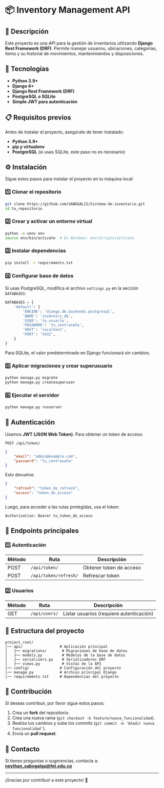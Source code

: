 # 📦 Inventory Management API

## 📖 Descripción
Este proyecto es una API para la gestión de inventarios utilizando **Django Rest Framework (DRF)**. Permite manejar usuarios, ubicaciones, categorías, ítems y su historial de movimientos, mantenimientos y disposiciones.

## 🚀 Tecnologías
- **Python 3.9+**
- **Django 4+**
- **Django Rest Framework (DRF)**
- **PostgreSQL o SQLite**
- **Simple JWT para autenticación**

## 📋 Requisitos previos
Antes de instalar el proyecto, asegúrate de tener instalado:
- **Python 3.9+**
- **pip y virtualenv**
- **PostgreSQL** (si usas SQLite, este paso no es necesario)

## ⚙️ Instalación
Sigue estos pasos para instalar el proyecto en tu máquina local:

### 1️⃣ Clonar el repositorio
```bash
git clone https://github.com/SABOGAL22/Sistema-de-inventario.git
cd tu_repositorio
```

### 2️⃣ Crear y activar un entorno virtual
```bash
python -m venv env
source env/bin/activate  # En Windows: env\Scripts\activate
```

### 3️⃣ Instalar dependencias
```bash
pip install -r requirements.txt
```

### 4️⃣ Configurar base de datos
Si usas PostgreSQL, modifica el archivo `settings.py` en la sección `DATABASES`:
```python
DATABASES = {
    'default': {
        'ENGINE': 'django.db.backends.postgresql',
        'NAME': 'inventory_db',
        'USER': 'tu_usuario',
        'PASSWORD': 'tu_contraseña',
        'HOST': 'localhost',
        'PORT': '5432',
    }
}
```
Para SQLite, el valor predeterminado en Django funcionará sin cambios.

### 5️⃣ Aplicar migraciones y crear superusuario
```bash
python manage.py migrate
python manage.py createsuperuser
```

### 6️⃣ Ejecutar el servidor
```bash
python manage.py runserver
```

## 🔐 Autenticación
Usamos **JWT (JSON Web Token)**. Para obtener un token de acceso:
```http
POST /api/token/
```
```json
{
    "email": "admin@example.com",
    "password": "tu_contraseña"
}
```
Esto devuelve:
```json
{
    "refresh": "token_de_refresh",
    "access": "token_de_acceso"
}
```
Luego, para acceder a las rutas protegidas, usa el token:
```http
Authorization: Bearer tu_token_de_acceso
```

## 📌 Endpoints principales
### 1️⃣ Autenticación
| Método | Ruta               | Descripción                 |
|--------|-------------------|-----------------------------|
| POST   | `/api/token/`      | Obtener token de acceso    |
| POST   | `/api/token/refresh/` | Refrescar token          |

### 2️⃣ Usuarios
| Método | Ruta             | Descripción                  |
|--------|-----------------|------------------------------|
| GET    | `/api/users/`    | Listar usuarios (requiere autenticación) |

## 📂 Estructura del proyecto
```
project_root/
│── api/                 # Aplicación principal
│   ├── migrations/       # Migraciones de base de datos
│   ├── models.py         # Modelos de la base de datos
│   ├── serializers.py    # Serializadores DRF
│   ├── views.py          # Vistas de la API
│── config/              # Configuración del proyecto
│── manage.py            # Archivo principal Django
│── requirements.txt     # Dependencias del proyecto
```

## 🤝 Contribución
Si deseas contribuir, por favor sigue estos pasos:
1. Crea un **fork** del repositorio.
2. Crea una nueva rama (`git checkout -b feature/nueva_funcionalidad`).
3. Realiza tus cambios y sube los commits (`git commit -m 'Añadir nueva funcionalidad'`).
4. Envía un **pull request**.

## 📧 Contacto
Si tienes preguntas o sugerencias, contacta a: **neythan_sabogalga@fet.edu.co**

---
¡Gracias por contribuir a este proyecto! 🚀

